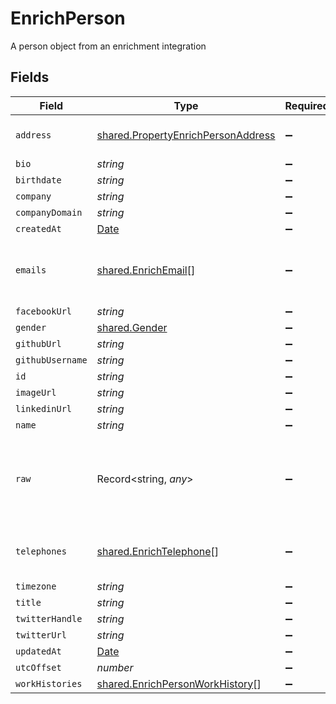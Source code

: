 # EnrichPerson

A person object from an enrichment integration


## Fields

| Field                                                                                           | Type                                                                                            | Required                                                                                        | Description                                                                                     |
| ----------------------------------------------------------------------------------------------- | ----------------------------------------------------------------------------------------------- | ----------------------------------------------------------------------------------------------- | ----------------------------------------------------------------------------------------------- |
| `address`                                                                                       | [shared.PropertyEnrichPersonAddress](../../../sdk/models/shared/propertyenrichpersonaddress.md) | :heavy_minus_sign:                                                                              | The address of the person                                                                       |
| `bio`                                                                                           | *string*                                                                                        | :heavy_minus_sign:                                                                              | N/A                                                                                             |
| `birthdate`                                                                                     | *string*                                                                                        | :heavy_minus_sign:                                                                              | N/A                                                                                             |
| `company`                                                                                       | *string*                                                                                        | :heavy_minus_sign:                                                                              | N/A                                                                                             |
| `companyDomain`                                                                                 | *string*                                                                                        | :heavy_minus_sign:                                                                              | N/A                                                                                             |
| `createdAt`                                                                                     | [Date](https://developer.mozilla.org/en-US/docs/Web/JavaScript/Reference/Global_Objects/Date)   | :heavy_minus_sign:                                                                              | N/A                                                                                             |
| `emails`                                                                                        | [shared.EnrichEmail](../../../sdk/models/shared/enrichemail.md)[]                               | :heavy_minus_sign:                                                                              | An array of email addresses for this person                                                     |
| `facebookUrl`                                                                                   | *string*                                                                                        | :heavy_minus_sign:                                                                              | N/A                                                                                             |
| `gender`                                                                                        | [shared.Gender](../../../sdk/models/shared/gender.md)                                           | :heavy_minus_sign:                                                                              | N/A                                                                                             |
| `githubUrl`                                                                                     | *string*                                                                                        | :heavy_minus_sign:                                                                              | N/A                                                                                             |
| `githubUsername`                                                                                | *string*                                                                                        | :heavy_minus_sign:                                                                              | N/A                                                                                             |
| `id`                                                                                            | *string*                                                                                        | :heavy_minus_sign:                                                                              | N/A                                                                                             |
| `imageUrl`                                                                                      | *string*                                                                                        | :heavy_minus_sign:                                                                              | N/A                                                                                             |
| `linkedinUrl`                                                                                   | *string*                                                                                        | :heavy_minus_sign:                                                                              | N/A                                                                                             |
| `name`                                                                                          | *string*                                                                                        | :heavy_minus_sign:                                                                              | N/A                                                                                             |
| `raw`                                                                                           | Record<string, *any*>                                                                           | :heavy_minus_sign:                                                                              | The raw data returned by the integration for this person                                        |
| `telephones`                                                                                    | [shared.EnrichTelephone](../../../sdk/models/shared/enrichtelephone.md)[]                       | :heavy_minus_sign:                                                                              | An array of telephones for this person                                                          |
| `timezone`                                                                                      | *string*                                                                                        | :heavy_minus_sign:                                                                              | N/A                                                                                             |
| `title`                                                                                         | *string*                                                                                        | :heavy_minus_sign:                                                                              | N/A                                                                                             |
| `twitterHandle`                                                                                 | *string*                                                                                        | :heavy_minus_sign:                                                                              | N/A                                                                                             |
| `twitterUrl`                                                                                    | *string*                                                                                        | :heavy_minus_sign:                                                                              | N/A                                                                                             |
| `updatedAt`                                                                                     | [Date](https://developer.mozilla.org/en-US/docs/Web/JavaScript/Reference/Global_Objects/Date)   | :heavy_minus_sign:                                                                              | N/A                                                                                             |
| `utcOffset`                                                                                     | *number*                                                                                        | :heavy_minus_sign:                                                                              | N/A                                                                                             |
| `workHistories`                                                                                 | [shared.EnrichPersonWorkHistory](../../../sdk/models/shared/enrichpersonworkhistory.md)[]       | :heavy_minus_sign:                                                                              | N/A                                                                                             |